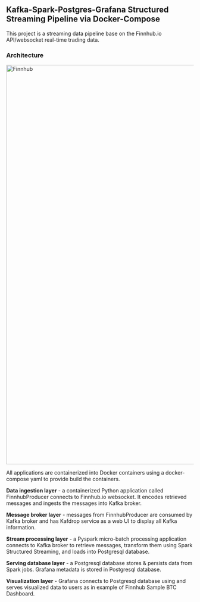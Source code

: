 ## Kafka-Spark-Postgres-Grafana Structured Streaming Pipeline via Docker-Compose

This project is a streaming data pipeline base on the Finnhub.io API/websocket real-time trading data. 

### Architecture

<img width="1073" alt="Finnhub " src="https://github.com/blackbear1186/Kafka-Spark-Postgres-Grafana-Docker-Streaming-App/assets/64313785/68b1f8c7-dde4-43f4-9f20-a05897d626c9">


All applications are containerized into Docker containers using a docker-compose yaml to provide build the containers. 

**Data ingestion layer** - a containerized Python application called FinnhubProducer connects to Finnhub.io websocket. It encodes retrieved messages and ingests the messages into Kafka broker.

**Message broker layer** - messages from FinnhubProducer are consumed by Kafka broker and has Kafdrop service as a web UI to display all Kafka information. 

**Stream processing layer** - a Pyspark micro-batch processing application connects to Kafka broker to retrieve messages, transform them using Spark Structured Streaming, and loads into Postgresql database. 

**Serving database layer** - a Postgresql database stores & persists data from Spark jobs. Grafana metadata is stored in Postgresql database. 

**Visualization layer** - Grafana connects to Postgresql database using and serves visualized data to users as in example of Finnhub Sample BTC Dashboard. 

